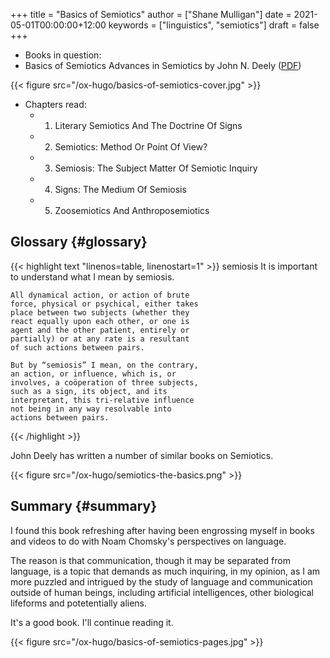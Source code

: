 +++
title = "Basics of Semiotics"
author = ["Shane Mulligan"]
date = 2021-05-01T00:00:00+12:00
keywords = ["linguistics", "semiotics"]
draft = false
+++

-   Books in question:
-   <span class="underline">Basics of Semiotics Advances in Semiotics</span> by John N. Deely ([PDF](http://library.lol/main/76679C58CDB995642645E25913B4E93F))

{{< figure src="/ox-hugo/basics-of-semiotics-cover.jpg" >}}

-   Chapters read:
    -   1. Literary Semiotics And The Doctrine Of Signs
    -   2. Semiotics: Method Or Point Of View?
    -   3. Semiosis: The Subject Matter Of Semiotic Inquiry
    -   4. Signs: The Medium Of Semiosis
    -   5. Zoosemiotics And Anthroposemiotics


## Glossary {#glossary}

{{< highlight text "linenos=table, linenostart=1" >}}
semiosis
    It is important to understand what I mean
    by semiosis.

    All dynamical action, or action of brute
    force, physical or psychical, either takes
    place between two subjects (whether they
    react equally upon each other, or one is
    agent and the other patient, entirely or
    partially) or at any rate is a resultant
    of such actions between pairs.

    But by “semiosis” I mean, on the contrary,
    an action, or influence, which is, or
    involves, a coöperation of three subjects,
    such as a sign, its object, and its
    interpretant, this tri-relative influence
    not being in any way resolvable into
    actions between pairs.
{{< /highlight >}}

John Deely has written a number of similar books on Semiotics.

{{< figure src="/ox-hugo/semiotics-the-basics.png" >}}


## Summary {#summary}

I found this book refreshing after having been
engrossing myself in books and videos to do
with Noam Chomsky's perspectives on language.

The reason is that communication, though it
may be separated from language, is a topic
that demands as much inquiring, in my opinion,
as I am more puzzled and intrigued by the
study of language and communication outside of
human beings, including artificial
intelligences, other biological lifeforms and
potetentially aliens.

It's a good book. I'll continue reading it.

{{< figure src="/ox-hugo/basics-of-semiotics-pages.jpg" >}}